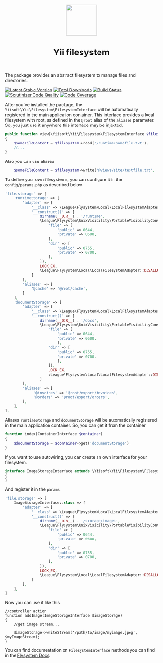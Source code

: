 <p align="center">
    <a href="https://github.com/yiisoft" target="_blank">
        <img src="https://github.com/yiisoft.png" height="100px">
    </a>
    <h1 align="center">Yii filesystem</h1>
    <br>
</p>

The package provides an abstract filesystem to manage files and directories.

[![Latest Stable Version](https://poser.pugx.org/yiisoft/yii-filesystem/v/stable.png)](https://packagist.org/packages/yiisoft/yii-filesystem)
[![Total Downloads](https://poser.pugx.org/yiisoft/yii-filesystem/downloads.png)](https://packagist.org/packages/yiisoft/yii-filesystem)
[![Build Status](https://travis-ci.com/yiisoft/yii-filesystem.svg?branch=master)](https://travis-ci.com/yiisoft/yii-filesystem)
[![Scrutinizer Code Quality](https://scrutinizer-ci.com/g/yiisoft/yii-filesystem/badges/quality-score.png?b=master)](https://scrutinizer-ci.com/g/yiisoft/yii-filesystem/?branch=master)
[![Code Coverage](https://scrutinizer-ci.com/g/yiisoft/yii-filesystem/badges/coverage.png?b=master)](https://scrutinizer-ci.com/g/yiisoft/yii-filesystem/?branch=master)

After you've installed the package, the `Yiisoft\Yii\Filesystem\FilesystemInterface` will be automatically registered 
in the main application container. This interface provides a local filesystem with root, as defined in the `@root` alias
of the `aliases` parameter. So, you just use it anywhere this interface may be injected.

```php
public function view(\Yiisoft\Yii\Filesystem\FilesystemInterface $filesystem)
{
    $someFileContent = $filesystem->read('/runtime/somefile.txt');
    //...
}
```
Also you can use aliases
```php
    $someFileContent = $filesystem->write('@views/site/testfile.txt', 'Test content');
```
To define your own filesystems, you can configure it in the `config/params.php` as described below
```php
'file.storage' => [
    'runtimeStorage' => [
        'adapter' => [
            '__class' => \League\Flysystem\Local\LocalFilesystemAdapter::class,
            '__construct()' => [
                dirname(__DIR__) . '/runtime',
                \League\Flysystem\UnixVisibility\PortableVisibilityConverter::fromArray([
                    'file' => [
                        'public' => 0644,
                        'private' => 0600,
                    ],
                    'dir' => [
                        'public' => 0755,
                        'private' => 0700,
                    ],
                ]),
                LOCK_EX,
                \League\Flysystem\Local\LocalFilesystemAdapter::DISALLOW_LINKS
            ]
        ],
        'aliases' => [
            '@cache' => '@root/cache',
        ]
    ],
    'documentStorage' => [
        'adapter' => [
            '__class' => \League\Flysystem\Local\LocalFilesystemAdapter::class,
            '__construct()' => [
                dirname(__DIR__) . '/docs',
                \League\Flysystem\UnixVisibility\PortableVisibilityConverter::fromArray([
                    'file' => [
                        'public' => 0644,
                        'private' => 0600,
                        ],
                    'dir' => [
                        'public' => 0755,
                        'private' => 0700,
                        ],
                    ]),
                    LOCK_EX,
                    \League\Flysystem\Local\LocalFilesystemAdapter::DISALLOW_LINKS
                ]
        ],
        'aliases' => [
             '@invoices' => '@root/export/invoices',
             '@orders' => '@root/export/orders',
        ],
    ],
],
```
Aliases `runtimeStorage` and `documentStorage` will be automatically registered in the main application container.
So, you can get it from the container
```php
function index(ContainerInterface $container) 
{
    $documentStorage = $container->get('documentStorage');
}
```

If you want to use autowiring, you can create an own interface for your filesystem.
```php
interface ImageStorageInterface extends \Yiisoft\Yii\Filesystem\FilesystemInterface
{
}
```
And register it in the `params`
```php
'file.storage' => [
    ImageStorageInterface::class => [
        'adapter' => [
            '__class' => \League\Flysystem\Local\LocalFilesystemAdapter::class,
            '__construct()' => [
                dirname(__DIR__) . '/storage/images',
                \League\Flysystem\UnixVisibility\PortableVisibilityConverter::fromArray([
                    'file' => [
                        'public' => 0644,
                        'private' => 0600,
                    ],
                    'dir' => [
                        'public' => 0755,
                        'private' => 0700,
                    ],
                ]),
                LOCK_EX,
                \League\Flysystem\Local\LocalFilesystemAdapter::DISALLOW_LINKS
            ]
        ],
    ],
]
```
Now you can use it like this
```
//controller action
function addImage(ImageStorageInterface $imageStorage)
{
    //get image stream...

    $imageStorage->writeStream('/path/to/image/myimage.jpeg', $myImageStream);
}
```
You can find documentation on `FilesystemInterface` methods you can find in the [Flysystem Docs](https://flysystem.thephpleague.com/v2/docs/).  
